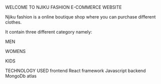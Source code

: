    WELCOME TO NJIKU FASHION  E-COMMERCE WEBSITE

   Njiku fashion is a online boutique shop where you can purchase different clothes.

   It contain three different category namely:

   MEN

   WOMENS

   KIDS

   TECHNOLOGY USED
   frontend
   React framework
   Javascript
   backend
   MongoDb atlas 
